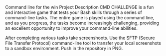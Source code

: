 Command line for the win
Project Description
CMD CHALLENGE is a fun and interactive game that tests your Bash skills through a series of command-line tasks. The entire game is played using the command line, and as you progress, the tasks become increasingly challenging, providing an excellent opportunity to improve your command-line abilities.

After completing various tasks take screenshoots.
Use the SFTP (Secure File Transfer Protocol) command-line tool to transfer your local screenshots to a sandbox environment.
Push in the repository in PNG. 
